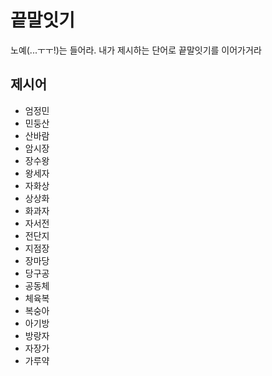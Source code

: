 # 끝말잇기

노예(...ㅜㅜ!)는 들어라. 내가 제시하는 단어로 끝말잇기를 이어가거라

## 제시어

- 엄정민
- 민둥산
- 산바람
- 암시장
- 장수왕
- 왕세자
- 자화상
- 상상화
- 화과자
- 자서전
- 전단지
- 지점장
- 장마당
- 당구공
- 공동체
- 체육복
- 복숭아
- 아기방
- 방랑자
- 자장가
- 가루약